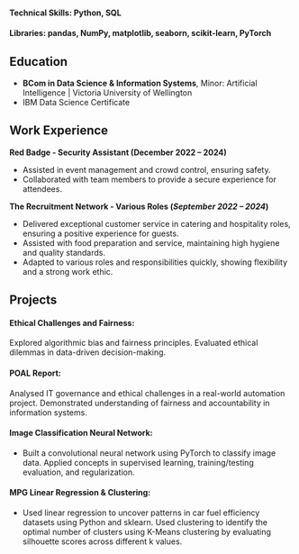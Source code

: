

#### Technical Skills: Python, SQL
#### Libraries: pandas, NumPy, matplotlib, seaborn, scikit-learn, PyTorch
  
## Education		        		
- **BCom in Data Science & Information Systems**, Minor: Artificial Intelligence | Victoria University of Wellington
- IBM Data Science Certificate

## Work Experience
**Red Badge - Security Assistant (December 2022 – 2024)**
- Assisted in event management and crowd control, ensuring safety.
- Collaborated with team members to provide a secure experience for attendees.

**The Recruitment Network - Various Roles (_September 2022 – 2024_)**
- Delivered exceptional customer service in catering and hospitality roles, ensuring a positive experience for guests.
- Assisted with food preparation and service, maintaining high hygiene and quality standards.
- Adapted to various roles and responsibilities quickly, showing flexibility and a strong work ethic.

## Projects
#### Ethical Challenges and Fairness:
Explored algorithmic bias and fairness principles. Evaluated ethical dilemmas in data-driven decision-making.
#### POAL Report: 
Analysed IT governance and ethical challenges in a real-world automation project. Demonstrated understanding of fairness and accountability in information systems.
#### Image Classification Neural Network: 
-	Built a convolutional neural network using PyTorch to classify image data. Applied concepts in supervised learning, training/testing evaluation, and regularization.
#### MPG Linear Regression & Clustering: 
-	Used linear regression to uncover patterns in car fuel efficiency datasets using Python and sklearn. Used clustering to identify the optimal number of clusters using K-Means clustering by evaluating silhouette scores across different k values.


